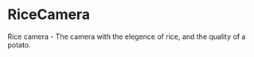 RiceCamera
==========

Rice camera - The camera with the elegence of rice, and the quality of a potato.
